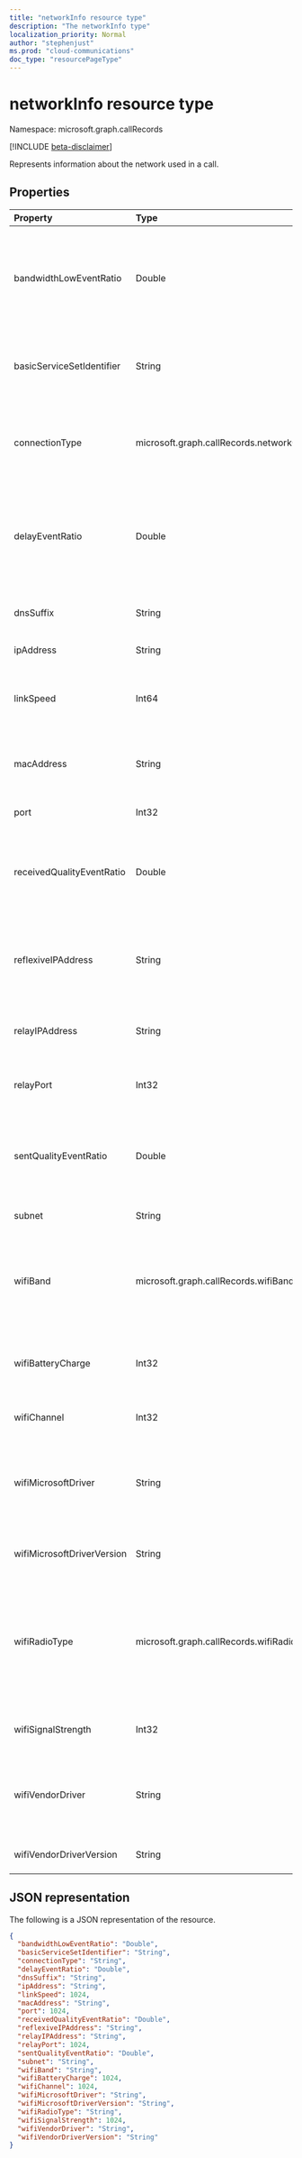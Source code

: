 ```yaml
---
title: "networkInfo resource type"
description: "The networkInfo type"
localization_priority: Normal
author: "stephenjust"
ms.prod: "cloud-communications"
doc_type: "resourcePageType"
---
```


# networkInfo resource type

Namespace: microsoft.graph.callRecords

[!INCLUDE [beta-disclaimer](../../includes/beta-disclaimer.md)]

Represents information about the network used in a call.

## Properties

| Property     | Type        | Description |
|:-------------|:------------|:------------|
|bandwidthLowEventRatio|Double|Fraction of the call that the media endpoint detected the available bandwidth or bandwidth policy was low enough to cause poor quality of the audio sent.|
|basicServiceSetIdentifier|String|The wireless LAN basic service set identifier of the media endpoint used to connect to the network.|
|connectionType|microsoft.graph.callRecords.networkConnectionType|Type of network used by the media endpoint. Possible values are: `unknown`, `wired`, `wifi`, `mobile`, `tunnel`, `unknownFutureValue`.|
|delayEventRatio|Double|Fraction of the call that the media endpoint detected the network delay was significant enough to impact the ability to have real-time two-way communication.|
|dnsSuffix|String|DNS suffix associated with the network adapter of the media endpoint.|
|ipAddress|String|IP address of the media endpoint.|
|linkSpeed|Int64|Link speed in bits per second reported by the network adapter used by the media endpoint.|
|macAddress|String|The media access control (MAC) address of the media endpoint's network device.|
|port|Int32|Network port number used by media endpoint.|
|receivedQualityEventRatio|Double|Fraction of the call that the media endpoint detected the network was causing poor quality of the audio received.|
|reflexiveIPAddress|String|IP address of the media endpoint as seen by the media relay server. This is typically the public internet IP address associated to the endpoint.|
|relayIPAddress|String|IP address of the media relay server allocated by the media endpoint.|
|relayPort|Int32|Network port number allocated on the media relay server by the media endpoint.|
|sentQualityEventRatio|Double|Fraction of the call that the media endpoint detected the network was causing poor quality of the audio sent.|
|subnet|String|Subnet used for media stream by the media endpoint.|
|wifiBand|microsoft.graph.callRecords.wifiBand|WiFi band used by the media endpoint. Possible values are: `unknown`, `frequency24GHz`, `frequency50GHz`, `frequency60GHz`, `unknownFutureValue`.|
|wifiBatteryCharge|Int32|Estimated remaining battery charge in percentage reported by the media endpoint.|
|wifiChannel|Int32|WiFi channel used by the media endpoint.|
|wifiMicrosoftDriver|String|Name of the Microsoft WiFi driver used by the media endpoint. Value may be localized based on the language used by endpoint.|
|wifiMicrosoftDriverVersion|String|Version of the Microsoft WiFi driver used by the media endpoint.|
|wifiRadioType|microsoft.graph.callRecords.wifiRadioType|Type of WiFi radio used by the media endpoint. Possible values are: `unknown`, `wifi80211a`, `wifi80211b`, `wifi80211g`, `wifi80211n`, `wifi80211ac`, `wifi80211ax`, `unknownFutureValue`.|
|wifiSignalStrength|Int32|WiFi signal strength in percentage reported by the media endpoint.|
|wifiVendorDriver|String|Name of the WiFi driver used by the media endpoint. Value may be localized based on the language used by endpoint.|
|wifiVendorDriverVersion|String|Version of the WiFi driver used by the media endpoint.|

## JSON representation

The following is a JSON representation of the resource.

<!-- {
  "blockType": "resource",
  "optionalProperties": [

  ],
  "@odata.type": "microsoft.graph.callRecords.networkInfo",
  "baseType": null
}-->

```json
{
  "bandwidthLowEventRatio": "Double",
  "basicServiceSetIdentifier": "String",
  "connectionType": "String",
  "delayEventRatio": "Double",
  "dnsSuffix": "String",
  "ipAddress": "String",
  "linkSpeed": 1024,
  "macAddress": "String",
  "port": 1024,
  "receivedQualityEventRatio": "Double",
  "reflexiveIPAddress": "String",
  "relayIPAddress": "String",
  "relayPort": 1024,
  "sentQualityEventRatio": "Double",
  "subnet": "String",
  "wifiBand": "String",
  "wifiBatteryCharge": 1024,
  "wifiChannel": 1024,
  "wifiMicrosoftDriver": "String",
  "wifiMicrosoftDriverVersion": "String",
  "wifiRadioType": "String",
  "wifiSignalStrength": 1024,
  "wifiVendorDriver": "String",
  "wifiVendorDriverVersion": "String"
}
```

<!-- uuid: 16cd6b66-4b1a-43a1-adaf-3a886856ed98
2019-02-04 14:57:30 UTC -->
<!-- {
  "type": "#page.annotation",
  "description": "networkInfo resource",
  "keywords": "",
  "section": "documentation",
  "tocPath": ""
}-->

